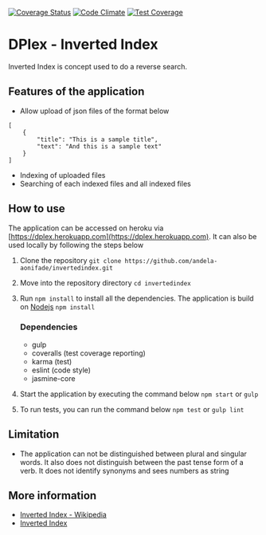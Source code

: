 [![Coverage Status](https://coveralls.io/repos/github/andela-aonifade/invertedindex/badge.svg)](https://coveralls.io/github/andela-aonifade/invertedindex/)
[![Code Climate](https://codeclimate.com/github/andela-aonifade/invertedindex/badges/gpa.svg)](https://codeclimate.com/github/andela-aonifade/invertedindex/)
[![Test Coverage](https://codeclimate.com/github/andela-aonifade/invertedindex/badges/coverage.svg)](https://codeclimate.com/github/andela-aonifade/invertedindex/)

# DPlex - Inverted Index
Inverted Index is concept used to do a reverse search.

## Features of the application
- Allow upload of json files of the format below
```
[
    {
        "title": "This is a sample title",
        "text": "And this is a sample text"
    }
]
```
- Indexing of uploaded files
- Searching of each indexed files and all indexed files

## How to use
The application can be accessed on heroku via [https://dplex.herokuapp.com](https://dplex.herokuapp.com).
It can also be used locally by following the steps below

1.  Clone the repository `git clone https://github.com/andela-aonifade/invertedindex.git`
2.  Move into the repository directory `cd invertedindex`
3.  Run `npm install` to install all the dependencies. The application is build on [Nodejs](nodejs.org) `npm install`

    ### Dependencies
    - gulp
    - coveralls (test coverage reporting)
    - karma (test)
    - eslint (code style)
    - jasmine-core
4.  Start the application by executing the command below `npm start` or `gulp`
5.  To run tests, you can run the command below `npm test` or `gulp lint`

## Limitation
- The application can not be distinguished between plural and singular words. It also does not distinguish between the past tense form of a verb. It does not identify synonyms and sees numbers as string

## More information
- [Inverted Index - Wikipedia](https://en.wikipedia.org/wiki/Inverted_index)
- [Inverted Index](https://www.elastic.co/guide/en/elasticsearch/guide/current/inverted-index.html)
